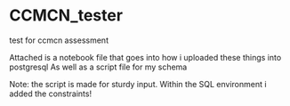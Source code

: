 # CCMCN_tester
test for ccmcn assessment

Attached is a notebook file that goes into how i uploaded these things into postgresql
As well as a script file for my schema

Note: the script is made for sturdy input. Within the SQL environment i added the constraints!
